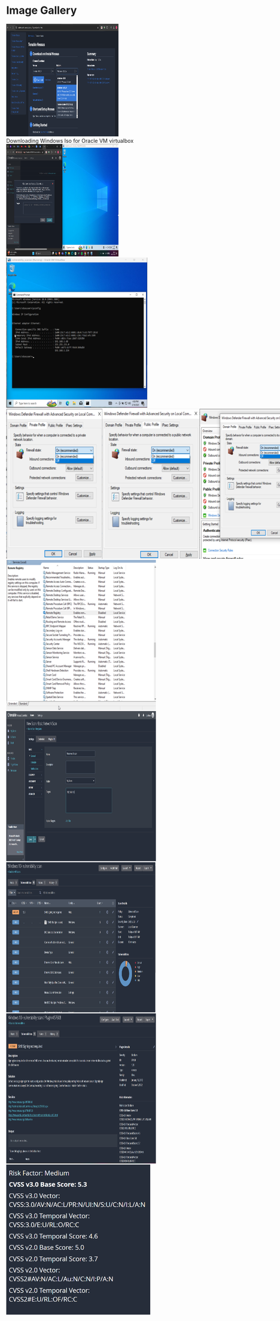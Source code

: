 # Image Gallery


<div align="left">
  <img src="Screenshot 2025-03-19 095551.png" alt="Download" style="max-width: 300px; height: 300px;">
</div>
Downloading Windows Iso for Oracle VM virtualbox

<div align="left">
  <img src="Screenshot 2025-03-19 161525.png" alt="VM&Nessus" style="max-width: 300px; height: 300px;">
</div>

<div align="left">
  <img src="Screenshot 2025-03-19 165447.png" alt="IPaddress" style="max-width: 400px; height: 400px;">
</div>


<div style="display: flex;">
  <div align="left">
    <img src="Screenshot 2025-03-20 061340.png" alt="firewall" style="max-width: 400px; height: 400px;">
  </div>

  <div align="left">
    <img src="Screenshot 2025-03-20 061417.png" alt="firewall" style="max-width: 400px; height: 400px;">
  </div>

  <div align="left">
    <img src="Screenshot 2025-03-20 061218.png" alt="firewall" style="max-width: 400px; height: 400px;">
  </div>
</div>

<div align="left">
  <img src="Screenshot 2025-03-20 075929.png" alt="remote reg 6" style="max-width: 400px; height: 400px;">
</div>

<div align="left">
  <img src="Screenshot 2025-03-20 063320.png" alt="Scan" style="max-width: 400px; height: 400px;">
</div>



<div align="left">
  <img src="Screenshot 2025-03-20 082051.png" alt="smb" style="max-width: 400px; height: 400px;">
</div>

<div align="left">
  <img src="Screenshot 2025-03-20 082417.png" alt="Screenshot 8" style="max-width: 400px; height: 400px;">
</div>

<div align="left">
  <img src="Screenshot 2025-03-20 105911.png" alt="Screenshot 9" style="max-width: 400px; height: 400px;">
</div>

